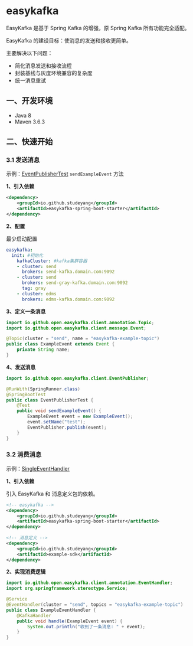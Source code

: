 # easykafka

EasyKafka 是基于 Spring Kafka 的增强，原 Spring Kafka 所有功能完全适配。

EasyKafka 的建设目标：使消息的发送和接收更简单。

主要解决以下问题：

- 简化消息发送和接收流程
- 封装基线与灰度环境兼容的复杂度
- 统一消息重试

## 一、开发环境

- Java 8
- Maven 3.6.3

## 二、快速开始

### 3.1 发送消息

示例：[EventPublisherTest](example-producer/src/test/java/io/github/open/easykafka/example/EventPublisherTest.java) `sendExampleEvent` 方法

**1、引入依赖**

```xml
<dependency>
    <groupId>io.github.studeyang</groupId>
    <artifactId>easykafka-spring-boot-starter</artifactId>
</dependency>
```

**2、配置**

最少启动配置

```yaml
easykafka:
  init: #初始化
    kafkaCluster: #kafka集群容器
    - cluster: send
      brokers: send-kafka.domain.com:9092
    - cluster: send
      brokers: send-gray-kafka.domain.com:9092
      tag: gray
    - cluster: edms
      brokers: edms-kafka.domain.com:9092
```

**3、定义一条消息**

```java
import io.github.open.easykafka.client.annotation.Topic;
import io.github.open.easykafka.client.message.Event;

@Topic(cluster = "send", name = "easykafka-example-topic")
public class ExampleEvent extends Event {
    private String name;
}
```

**4、发送消息**

```java
import io.github.open.easykafka.client.EventPublisher;

@RunWith(SpringRunner.class)
@SpringBootTest
public class EventPublisherTest {
    @Test
    public void sendExampleEvent() {
        ExampleEvent event = new ExampleEvent();
        event.setName("test");
        EventPublisher.publish(event);
    }
}
```

### 3.2 消费消息

示例：[SingleEventHandler](example-consumer/src/main/java/io/github/open/easykafka/example/handler/SingleEventHandler.java)

**1、引入依赖**

引入 EasyKafka 和 消息定义包的依赖。

```xml
<!-- easykafka -->
<dependency>
    <groupId>io.github.studeyang</groupId>
    <artifactId>easykafka-spring-boot-starter</artifactId>
</dependency>
 
<!-- 消息定义 -->
<dependency>
    <groupId>io.github.studeyang</groupId>
    <artifactId>example-sdk</artifactId>
</dependency>
```

**2、实现消费逻辑**

```java
import io.github.open.easykafka.client.annotation.EventHandler;
import org.springframework.stereotype.Service;

@Service
@EventHandler(cluster = "send", topics = "easykafka-example-topic")
public class ExampleEventHandler {
    @KafkaHandler
    public void handle(ExampleEvent event) {
        System.out.println("收到了一条消息: " + event);
    }
}
```

